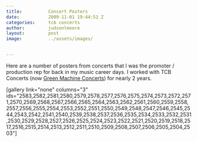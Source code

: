 ```yaml
---
title:			Concert Posters
date:			2009-11-01 19:44:51 Z
categories:		tcb concerts
author:			judsonlmoore
layout:			post
image:			../assets/images/


---
```


Here are a number of posters from concerts that I was the promoter / production rep for back in my music career days. I worked with TCB Concerts (now [Green Machine Concerts](http://greenmachineconcerts.com/)) for nearly 2 years.

[gallery link="none" columns="3" ids="2583,2582,2581,2580,2579,2578,2577,2576,2575,2574,2573,2572,2571,2570,2569,2568,2567,2566,2565,2564,2563,2562,2561,2560,2559,2558,2557,2556,2555,2554,2553,2552,2551,2550,2549,2548,2547,2546,2545,2544,2543,2542,2541,2540,2539,2538,2537,2536,2535,2534,2533,2532,2531,2530,2529,2528,2527,2526,2525,2524,2523,2522,2521,2520,2519,2518,2517,2516,2515,2514,2513,2512,2511,2510,2509,2508,2507,2506,2505,2504,2503"]
